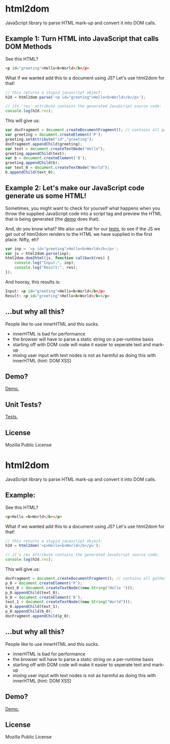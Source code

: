 # html2dom

JavaScript library to parse HTML mark-up and convert it into DOM calls.


## Example 1: Turn HTML into JavaScript that calls DOM Methods

See this HTML?

``` html
<p id="greeting">Hello<b>World</b</p>
```

What if we wanted add this to a document using JS?
Let's use html2dom for that!
``` js
// this returns a stupid javascript object:
h2d = html2dom.parse('<p id="greeting">Hello<b>World</b</p>');

// its 'res' attribute contains the generated JavaScript source code:
console.log(h2d.res);
```

This will give us:

``` js
var docFragment = document.createDocumentFragment(); // contains all gathered nodes
var greeting = document.createElement('P');
greeting.setAttribute("id","greeting");
docFragment.appendChild(greeting);
var text = document.createTextNode("Hello");
greeting.appendChild(text);
var b = document.createElement('B');
greeting.appendChild(b);
var text_0 = document.createTextNode("World");
b.appendChild(text_0);
```

## Example 2: Let's make our JavaScript code generate us some HTML!

Sometimes, you might want to check for yourself what happens when you throw
the supplied JavaScript code into a script tag and preview the HTML that
is being generated (the [demo](http://freddyb.github.com/html2dom/) does that).

And, do you know what? We also use that for our [tests](http://freddyb.github.com/html2dom/tests/tests.html), to see if the JS we get out of
html2dom renders to the HTML we have supplied in the first place. Nifty, eh?

``` js
var inp = '<p id="greeting">Hello<b>World</b</p>';
var js = html2dom.parse(inp);
html2dom.dom2html(js, function callback(res) {
	console.log("Input:", inp);
	console.log("Result:", res);
});
```

And hooray, this results is:

``` html
Input: <p id="greeting">Hello<b>World</b</p>
Result: <p id="greeting">Hello<b>World</b></p>
```


## ...but why all this?
People like to use innerHTML and this sucks.

* innerHTML is bad for performance
* the browser will have to parse a static string on a per-runtime basis
* starting off with DOM code will make it easier to seperate text and mark-up
* mixing user input with text nodes is not as harmful as doing this with innerHTML (hint: DOM XSS)

## Demo?

[Demo.](http://freddyb.github.com/html2dom/)

## Unit Tests?

[Tests.](http://freddyb.github.com/html2dom/tests/tests.html)

## License
Mozilla Public License
# html2dom

JavaScript library to parse HTML mark-up and convert it into DOM calls.


## Example:

See this HTML?

``` html
<p>Hello <b>World</b></p>
```

What if we wanted add this to a document using JS?
Let's use html2dom for that!
``` js
// this returns a stupid javascript object:
h2d = html2dom('<p>Hello<b>World</b</p>');

// it's res attribute contains the generated JavaScript source code:
console.log(h2d.res);
```

This will give us:

``` js
docFragment = document.createDocumentFragment(); // contains all gathered nodes
p_0 = document.createElement('P');
text_0 = document.createTextNode((new String("Hello ")));
p_0.appendChild(text_0);
b_0 = document.createElement('B');
text_1 = document.createTextNode((new String("World")));
b_0.appendChild(text_1);
p_0.appendChild(b_0);
docFragment.appendChild(p_0);
```




## ...but why all this?
People like to use innerHTML and this sucks.

* innerHTML is bad for performance
* the browser will have to parse a static string on a per-runtime basis
* starting off with DOM code will make it easier to seperate text and mark-up
* mixing user input with text nodes is not as harmful as doing this with innerHTML (hint: DOM XSS)

## Demo?

[Demo.](http://freddyb.github.com/html2dom/)



## License
Mozilla Public License

